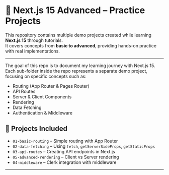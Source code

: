 # 🚀 Next.js 15 Advanced – Practice Projects  

This repository contains multiple demo projects created while learning **Next.js 15** through tutorials.  
It covers concepts from **basic to advanced**, providing hands-on practice with real implementations.  

---
The goal of this repo is to document my learning journey with Next.js 15.  
Each sub-folder inside the repo represents a separate demo project, focusing on specific concepts such as: 
- Routing (App Router & Pages Router)  
- API Routes  
- Server & Client Components  
- Rendering   
- Data Fetching 
- Authentication & Middleware  

## 📂 Projects Included  
- `01-basic-routing` – Simple routing with App Router 
- `02-data-fetching` – Using `fetch`, `getServerSideProps`, `getStaticProps` 
- `03-api-routes` – Creating API endpoints in Next.js 
- `05-advanced-rendering` – Client vs Server rendering 
- `04-middleware` – Clerk integration with middleware  

--- 
